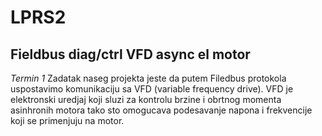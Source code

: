 # LPRS2
## Fieldbus diag/ctrl VFD async el motor

*Termin 1*
Zadatak naseg projekta jeste da putem Filedbus protokola uspostavimo komunikaciju sa VFD (variable frequency drive). VFD je elektronski uredjaj koji sluzi za kontrolu brzine i obrtnog momenta asinhronih motora tako sto omogucava podesavanje napona i frekvencije koji se primenjuju na motor.
